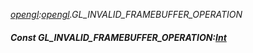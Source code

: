 _[opengl](../../modules/opengl/opengl-module.md):[opengl](../../modules/opengl/opengl-module.md).GL\_INVALID\_FRAMEBUFFER\_OPERATION_
##### Const GL\_INVALID\_FRAMEBUFFER\_OPERATION:[Int](../../modules/wonkey/wonkey-types-int.md)
